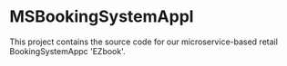 # MSBookingSystemAppl

This project contains the source code for our microservice-based retail BookingSystemAppc 'EZbook'.
